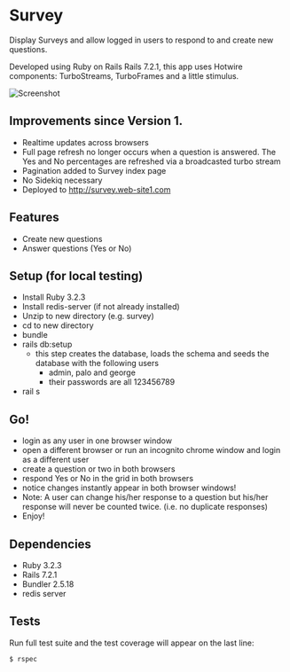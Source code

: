 # Survey

Display Surveys and allow logged in users to respond to and create new questions.

Developed using Ruby on Rails Rails 7.2.1, this app uses Hotwire components: TurboStreams, TurboFrames and a little stimulus. 

![Screenshot](https://website1-screenshots.s3.amazonaws.com/Surveys+Logged+In.png)

         
## Improvements since Version 1.
- Realtime updates across browsers
- Full page refresh no longer occurs when a question is answered.  The Yes and No percentages are refreshed via a broadcasted turbo stream
- Pagination added to Survey index page
- No Sidekiq necessary
- Deployed to http://survey.web-site1.com

## Features

-   Create new questions
-   Answer questions (Yes or No)

                       
## Setup (for local testing)

- Install Ruby 3.2.3
- Install redis-server (if not already installed)
- Unzip to new directory (e.g. survey)
- cd to new directory
- bundle
- rails db:setup
  - this step creates the database, loads the schema and seeds the database with the following users
    - admin, palo and george
    - their passwords are all 123456789
- rail s
## Go!

- login as any user in one browser window 
- open a different browser or run an incognito chrome window and login as a different user
- create a question or two in both browsers
- respond Yes or No in the grid in both browsers
- notice changes instantly appear in both browser windows!
- Note: A user can change his/her response to a question but his/her response will never be counted twice. (i.e. no duplicate responses)
- Enjoy!

## Dependencies

-   Ruby 3.2.3
-   Rails 7.2.1
-   Bundler 2.5.18
-   redis server
                                 

## Tests

Run full test suite and the test coverage will appear on the last line:

```shell
$ rspec
```
